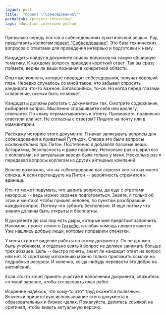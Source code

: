 ```yaml
---
layout: post
title:  "Проект \"Собеседование\""
permalink: /project-interview/
tags: education interview python
---
```


Прерываю череду постов о собеседованиях практической вещью. Рад
представить коллегам [проект "Собеседование"][interview url]. Это база
технических вопросов с ответами для проведения интервью и подготовки к
нему.

Кандидаты найдут в документе список вопросов на самую обширную
тематику. К каждому вопросу приведен короткий ответ. Так вы сразу
поймете, верны ли ваши познания в конкретной области.

Опытные коллеги, которые проводят собеседования, получат хороший
план. Нередко случалось со мной такое, что забывал спросить кандидата
что-то важное. Заговорились, то-се. Но когда перед глазами оглавление,
осечки быть не может.

Кандидаты должны работать с документом так. Смотрите содержание,
выбираете вопрос. Мысленно спрашиваете себя или коллегу, отвечаете. По
клику перематываетесь к ответу. Проверяете, правильно ответили или
нет. Не согласны с ответом? Пишите на почту или в комментарии.

Расскажу историю этого документа. Я начал записывать вопросы для
собеседования в приватный Гугл-док. Сперва это были вопросы
исключительно про Питон. Постепенно я добавлял базовые
вещи. Алгоритмы, безопасность и даже практику. Несколько раз я шарил
его с коллегами, но актуальная версия была только у меня. Несколько
раз я передавал вопросы коллегам из других айтишных компаний.

Вполне возможно, что на собеседовании вас спросят кое-что из моего
списка. А если претендуете на Питон -- вероятность стремится к
единице.

Кто-то может подумать, что шарить вопросы, да еще с ответами нехорошо
-- ведь можно заранее подготовиться. Знаете, я только об этом и
мечтаю! Чтобы пришел человек, по пунктам разобравший каждый
вопрос. Потому что зубрить бесполезно. И еще потому что знания должны
быть открыты и бесплатны.

В документе до сих пор есть дыры, которые мне предстоит
заполнить. Напомню, проект лежит в [Гитхабе][github], и любая помощь
приветствуется. Уже нашлись добрые люди, которые поправили опечатки.

У меня строгое видение работы по этому документу. Он не должен быть
учебником, и отдельно взятый вопрос не должен занимать больше трех
абзацев. Цель -- быстро понять, знает ли кандидат ответ на вопрос или
нет. К короткому изложению можно только приложить ссылки на подробные
ресурсы. И конечно, когда-нибудь перевести это добро на английский.

Если кто-то хочет принять участие в наполнении документа, свяжитесь со
мной заранее, чтобы согласовать план работ.

Искренне надеюсь, что кому-то этот труд окажется полезным. Всячески
приветствую использование этого документа в образовательных и
бизнес-целях. Пожалуйста, делитесь ссылкой на оригинал, чтобы видеть
актуальную версию.

[interview url]: /interview/
[github]: https://github.com/igrishaev/interview
